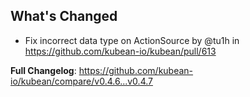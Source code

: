 ## What's Changed
* Fix incorrect data type on ActionSource by @tu1h in https://github.com/kubean-io/kubean/pull/613


**Full Changelog**: https://github.com/kubean-io/kubean/compare/v0.4.6...v0.4.7
